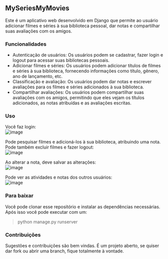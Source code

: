 ## MySeriesMyMovies
Este é um aplicativo web desenvolvido em Django que permite ao usuário adicionar filmes e séries à sua biblioteca pessoal, dar notas e compartilhar suas avaliações com os amigos.

### Funcionalidades
- Autenticação de usuários: Os usuários podem se cadastrar, fazer login e logout para acessar suas bibliotecas pessoais.
- Adicionar filmes e séries: Os usuários podem adicionar títulos de filmes e séries à sua biblioteca, fornecendo informações como título, gênero, ano de lançamento, etc.
- Classificação e avaliação: Os usuários podem dar notas e escrever avaliações para os filmes e séries adicionados à sua biblioteca.
- Compartilhar avaliações: Os usuários podem compartilhar suas avaliações com os amigos, permitindo que eles vejam os títulos adicionados, as notas atribuídas e as avaliações escritas.


### Uso
Você faz login:  
![image](https://github.com/tiago3186/MySeriesMyMovies/assets/132753395/1542e481-aefa-485a-8b18-2420b4960e9d)

Pode pesquisar filmes e adicioná-los à sua biblioteca, atribuindo uma nota. Pode também excluir filmes e fazer logout:  
![image](https://github.com/tiago3186/MySeriesMyMovies/assets/132753395/d99ad880-32f2-49f5-808f-476022e5563c)

Ao alterar a nota, deve salvar as alterações:  
![image](https://github.com/tiago3186/MySeriesMyMovies/assets/132753395/55cb837a-6dcd-4e99-9bdb-a48cacfb2dac)

Pode ver as atividades e notas dos outros usuários:  
![image](https://github.com/tiago3186/MySeriesMyMovies/assets/132753395/952bed14-52db-4c4b-a097-c2024255ab13)

### Para baixar
Você pode clonar esse repositório e instalar as dependências necessárias. Após isso você pode executar com um:  
> python manage.py runserver

### Contribuições
Sugestões e contribuições são bem vindas. É um projeto aberto, se quiser dar fork ou abrir uma branch, fique totalmente à vontade.  

